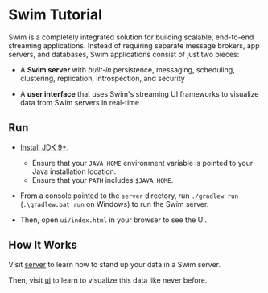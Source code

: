 # Swim Tutorial

Swim is a completely integrated solution for building scalable, end-to-end streaming applications. Instead of requiring separate message brokers, app servers, and databases, Swim applications consist of just two pieces:

- A **Swim server** with *built-in* persistence, messaging, scheduling, clustering, replication, introspection, and security

- A **user interface** that uses Swim's streaming UI frameworks to visualize data from Swim servers in real-time

## Run

* [Install JDK 9+](https://www.oracle.com/technetwork/java/javase/downloads/index.html).
  * Ensure that your `JAVA_HOME` environment variable is pointed to your Java installation location.
  * Ensure that your `PATH` includes `$JAVA_HOME`.

* From a console pointed to the `server` directory, run `./gradlew run` (`.\gradlew.bat run` on Windows) to run the Swim server.

* Then, open `ui/index.html` in your browser to see the UI.

## How It Works

Visit [server](https://github.com/swimos/tutorial/blob/master/server) to learn how to stand up your data in a Swim server.

Then, visit [ui](https://github.com/swimos/tutorial/blob/master/ui) to learn to visualize this data like never before.
